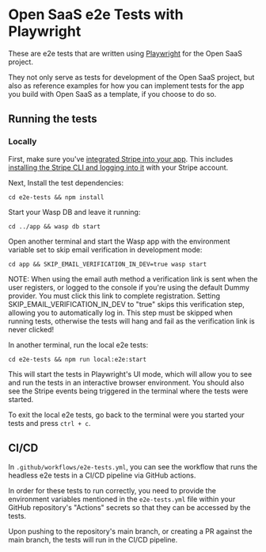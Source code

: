 # Open SaaS e2e Tests with Playwright

These are e2e tests that are written using [Playwright](https://playwright.dev/) for the Open SaaS project. 

They not only serve as tests for development of the Open SaaS project, but also as reference examples for how you can implement tests for the app you build with Open SaaS as a template, if you choose to do so.

## Running the tests
### Locally
First, make sure you've [integrated Stripe into your app](https://docs.opensaas.sh/guides/stripe-integration/). This includes  [installing the Stripe CLI and logging into it](https://docs.opensaas.sh/guides/stripe-testing/) with your Stripe account.

Next, Install the test dependencies:
```shell
cd e2e-tests && npm install
```

Start your Wasp DB and leave it running:
```shell
cd ../app && wasp db start
```

Open another terminal and start the Wasp app with the environment variable set to skip email verification in development mode:
```shell
cd app && SKIP_EMAIL_VERIFICATION_IN_DEV=true wasp start
```

NOTE: When using the email auth method a verification link is sent when the user registers, or logged to the console if you're using the default Dummy provider. You must click this link to complete registration. Setting SKIP_EMAIL_VERIFICATION_IN_DEV to "true" skips this verification step, allowing you to automatically log in. This step must be skipped when running tests, otherwise the tests will hang and fail as the verification link is never clicked!

In another terminal, run the local e2e tests:
```shell
cd e2e-tests && npm run local:e2e:start
```

This will start the tests in Playwright's UI mode, which will allow you to see and run the tests in an interactive browser environment. You should also see the Stripe events being triggered in the terminal where the tests were started.

To exit the local e2e tests, go back to the terminal were you started your tests and press `ctrl + c`.

## CI/CD

In `.github/workflows/e2e-tests.yml`, you can see the workflow that runs the headless e2e tests in a CI/CD pipeline via GitHub actions.

In order for these tests to run correctly, you need to provide the environment variables mentioned in the `e2e-tests.yml` file within your GitHub repository's "Actions" secrets so that they can be accessed by the tests.

Upon pushing to the repository's main branch, or creating a PR against the main branch, the tests will run in the CI/CD pipeline.
